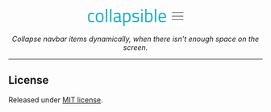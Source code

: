 <p align="center">
    <img src="./logo.png" aria-label="collapsible">
</p>

<p align="center">
    <em>Collapse navbar items dynamically, when there isn't enough space on the screen.</em>
</p>

<hr />

## License

Released under [MIT license](LICENSE).